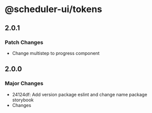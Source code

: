 # @scheduler-ui/tokens

## 2.0.1

### Patch Changes

- Change multistep to progress component

## 2.0.0

### Major Changes

- 24124df: Add version package eslint and change name package storybook
- Changes
